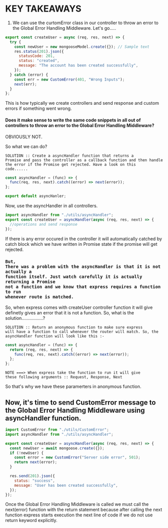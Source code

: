 # KEY TAKEAWAYS

1. We can use the curtomError class in our controller to throw an error to the Global Error Handling Middleware. Let's go.....

```js
export const createUser = async (req, res, next) => {
  try {
    const newUser = new mongooseModel.create({}); // Sample text
    res.status(201).json({
      statusCode: 201,
      status: "created",
      message: "The account has been created successfully",
    });
  } catch (error) {
    const err = new CustomError(401, "Wrong Inputs");
    next(err);
  }
};
```

This is how typically we create controllers and send response and custom errors if something went wrong.

#### Does it make sense to write the same code snippets in all out of controllers to throw an error to the Global Error Handling Middleware?

OBVIOUSLY NOT.

So what we can do?

<code>SOLUTION :: Create a asyncHandler function that returns a Promise and pass the controller as a callback function and then handle the error if the Promise get rejected. Have a look on this code......</code>

```js
const asyncHandler = (func) => {
  func(req, res, next).catch((error) => next(error));
};

export default asyncHanler;
```

Now, use the asyncHandler in all controllers.

```js
import asyncHandler from "./utils/asyncHandler";
export const createUser = asyncHandler(async (req, res, next) => {
  //operations and send response
});
```

If there is any error occured in the controller it will automatically catched by catch block which we have written in Promise state if the promise will get rejected.

### <code>But, There was a problem with the asyncHandler is that it is not actually a function itself. Just watch carefully it is actually returning a Promise not a function and we know that express requires a function to run whenever route is matched.</code>

So, when express comes with createUser controller function it will give definetly gives an error that it is not a function. So, what is the solution.................?

<code>SOLUTION :: Return an anonymous function to make sure express will have a function to call whenever the router will match. So, the asyncHandler function will look like this :- </code>

```js
const asyncHandler = (func) => {
  return (req, res, next) => {
    func(req, res, next).catch((error) => next(error));
  };
};
```

<code>NOTE ===> When express take the function to run it will give these following arguments :: Request, Response, Next</code>

So that's why we have these paramerters in anonymous function.

## Now, it's time to send CustomError message to the Global Error Handling Middleware using asyncHandler function.

```js
import CustomError from "./utils/CustomError";
import asyncHandler from "./utils/asyncHandler";

export const createUser = asyncHandler(async (req, res, next) => {
  const newUser = await mongoose.create({});
  if (!newUser) {
    const error = new CustomError("Server side error", 501);
    return next(error);
  }

  res.send(201).json({
    status: "success",
    message: "User has been created successfully",
  });
});
```

Once the Global Error Handling Middleware is called we must call the next(error) function with the return statement because after calling the next function express starts execution the next line of code if we do not use return keyword explicitly.
